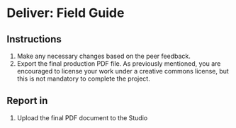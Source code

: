 # Deliver: Field Guide

## Instructions
1. Make any necessary changes based on the peer feedback.
2. Export the final production PDF file. As previously mentioned, you are encouraged to license your work under a creative commons license, but this is not mandatory to complete the project.

## Report in
1. Upload the final PDF document to the Studio
